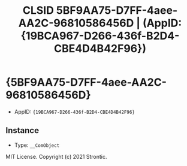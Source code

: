 ﻿---
title: "CLSID 5BF9AA75-D7FF-4aee-AA2C-96810586456D | (AppID: {19BCA967-D266-436f-B2D4-CBE4D4B42F96})"
excerpt: What is COM-Object CLSID 5BF9AA75-D7FF-4aee-AA2C-96810586456D?
---

# {5BF9AA75-D7FF-4aee-AA2C-96810586456D}

* AppID: `{19BCA967-D266-436f-B2D4-CBE4D4B42F96}`

## Instance

* Type: `__ComObject`

MIT License. Copyright (c) 2021 Strontic.


